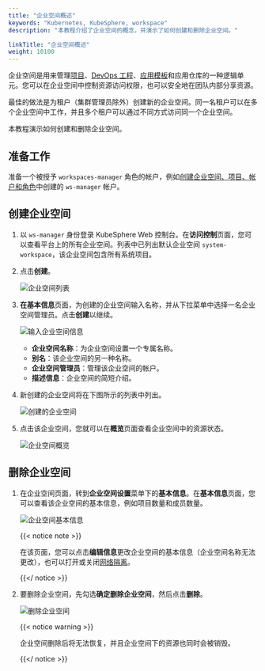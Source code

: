 ```yaml
---
title: "企业空间概述"
keywords: "Kubernetes, KubeSphere, workspace"
description: "本教程介绍了企业空间的概念，并演示了如何创建和删除企业空间。"

linkTitle: "企业空间概述"
weight: 10100
---
```


企业空间是用来管理[项目](../../project-administration/)、[DevOps 工程](../../devops-user-guide/)、[应用模板](../upload-helm-based-application/)和应用仓库的一种逻辑单元。您可以在企业空间中控制资源访问权限，也可以安全地在团队内部分享资源。

最佳的做法是为租户（集群管理员除外）创建新的企业空间。同一名租户可以在多个企业空间中工作，并且多个租户可以通过不同方式访问同一个企业空间。

本教程演示如何创建和删除企业空间。

## 准备工作

准备一个被授予 `workspaces-manager` 角色的帐户，例如[创建企业空间、项目、帐户和角色](../../quick-start/create-workspace-and-project/)中创建的 `ws-manager` 帐户。

## 创建企业空间

1. 以 `ws-manager` 身份登录 KubeSphere Web 控制台。在**访问控制**页面，您可以查看平台上的所有企业空间。列表中已列出默认企业空间 `system-workspace`，该企业空间包含所有系统项目。

2. 点击**创建**。

   ![企业空间列表](/images/docs/zh-cn/workspace-administration-and-user-guide/workspace-overview/workspace-list.PNG)

3. **在基本信息**页面，为创建的企业空间输入名称，并从下拉菜单中选择一名企业空间管理员。点击**创建**以继续。

   ![输入企业空间信息](/images/docs/zh-cn/workspace-administration-and-user-guide/workspace-overview/provide-workspace-info.PNG)

   - **企业空间名称**：为企业空间设置一个专属名称。
   - **别名**：该企业空间的另一种名称。
   - **企业空间管理员**：管理该企业空间的帐户。
   - **描述信息**：企业空间的简短介绍。

4. 新创建的企业空间将在下图所示的列表中列出。

   ![创建的企业空间](/images/docs/zh-cn/workspace-administration-and-user-guide/workspace-overview/created-workspace.PNG)

5. 点击该企业空间，您就可以在**概览**页面查看企业空间中的资源状态。

   ![企业空间概览](/images/docs/zh-cn/workspace-administration-and-user-guide/workspace-overview/workspace-overview.PNG)

## 删除企业空间

1. 在企业空间页面，转到**企业空间设置**菜单下的**基本信息**。在**基本信息**页面，您可以查看该企业空间的基本信息，例如项目数量和成员数量。

   ![企业空间基本信息](/images/docs/zh-cn/workspace-administration-and-user-guide/workspace-overview/workspace-basic-info.PNG)

   {{< notice note >}}

   在该页面，您可以点击**编辑信息**更改企业空间的基本信息（企业空间名称无法更改），也可以打开或关闭[网络隔离](../../workspace-administration/workspace-network-isolation/)。

   {{</ notice >}} 

2. 要删除企业空间，先勾选**确定删除企业空间**，然后点击**删除**。

   ![删除企业空间](/images/docs/zh-cn/workspace-administration-and-user-guide/workspace-overview/delete-workspace.PNG)

   {{< notice warning >}}

   企业空间删除后将无法恢复，并且企业空间下的资源也同时会被销毁。

   {{</ notice >}}

   

